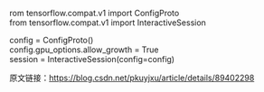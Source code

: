 rom tensorflow.compat.v1 import ConfigProto  
from tensorflow.compat.v1 import InteractiveSession  

config = ConfigProto()  
config.gpu_options.allow_growth = True  
session = InteractiveSession(config=config)  

原文链接：https://blog.csdn.net/pkuyjxu/article/details/89402298  

